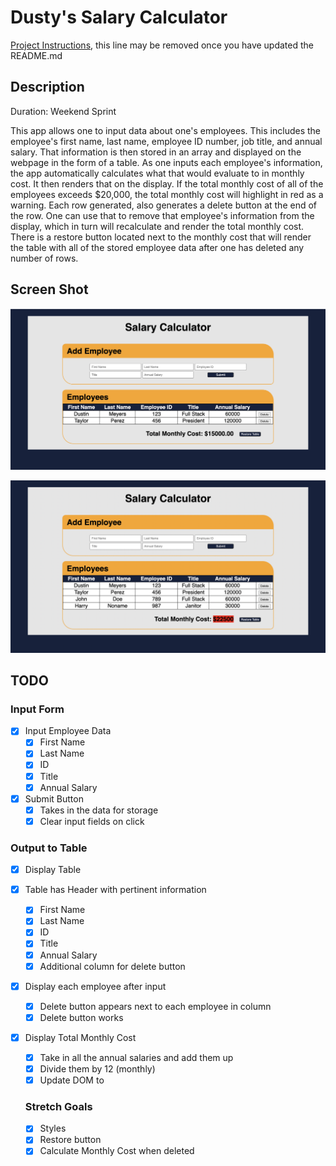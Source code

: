 # Dusty's Salary Calculator

[Project Instructions](./INSTRUCTIONS.md), this line may be removed once you have updated the README.md

## Description

Duration: Weekend Sprint

This app allows one to input data about one's employees. This includes the employee's first name, last name, employee ID number, job title, and annual salary. That information is then stored in an array and displayed on the webpage in the form of a table. As one inputs each employee's information, the app automatically calculates what that would evaluate to in monthly cost. It then renders that on the display. If the total monthly cost of all of the employees exceeds $20,000, the total monthly cost will highlight in red as a warning. Each row generated, also generates a delete button at the end of the row. One can use that to remove that employee's information from the display, which in turn will recalculate and render the total monthly cost. There is a restore button located next to the monthly cost that will render the table with all of the stored employee data after one has deleted any number of rows.

## Screen Shot

![Salary Calculator with No Warning](salary-calculator-no-warning.png)

![Salary Calculator with Warning](salary-calculator-warning.png)

## TODO

### Input Form

- [x] Input Employee Data
  - [x] First Name
  - [x] Last Name
  - [x] ID
  - [x] Title
  - [x] Annual Salary
- [x] Submit Button
  - [x] Takes in the data for storage
  - [x] Clear input fields on click

### Output to Table

- [x] Display Table
- [x] Table has Header with pertinent information
  - [x] First Name
  - [x] Last Name
  - [x] ID
  - [x] Title
  - [x] Annual Salary
  - [x] Additional column for delete button
- [x] Display each employee after input
  - [x] Delete button appears next to each employee in column
  - [x] Delete button works
- [x] Display Total Monthly Cost

  - [x] Take in all the annual salaries and add them up
  - [x] Divide them by 12 (monthly)
  - [x] Update DOM to

  ### Stretch Goals

  - [x] Styles
  - [x] Restore button
  - [x] Calculate Monthly Cost when deleted
